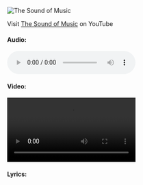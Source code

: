 ![The Sound of Music](visual/Screenshot%202023-01-07%20at%2004.55.12.png)

Visit [The Sound of Music](https://www.youtube.com/watch?v=drnBMAEA3AM) on YouTube

#### Audio:
![](visual/Y2Mate.is%20-%20Do-Re-Mi%20-%20THE%20SOUND%20OF%20MUSIC%20(1965)-drnBMAEA3AM-128k-1656724981827.mp3)

#### Video:
![](visual/Do-Re-Mi%20-%20THE%20SOUND%20OF%20MUSIC%20(1965)-720p.mp4)

#### Lyrics:
```

```